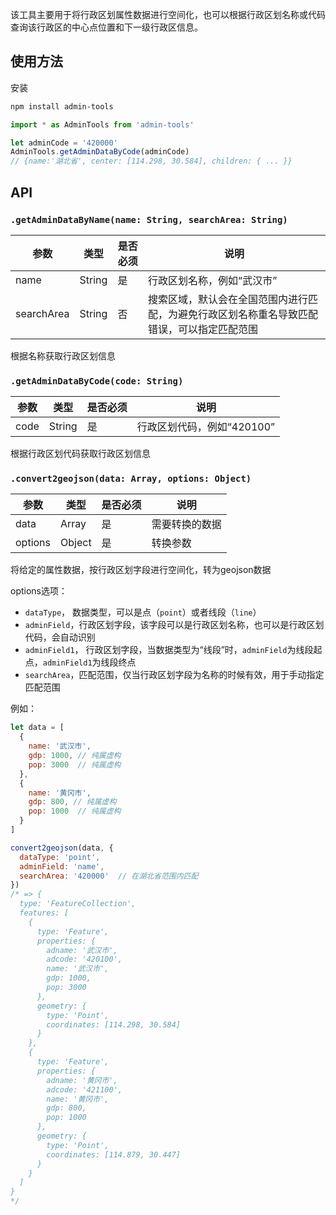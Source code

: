 该工具主要用于将行政区划属性数据进行空间化，也可以根据行政区划名称或代码查询该行政区的中心点位置和下一级行政区信息。

## 使用方法

安装
```bash
npm install admin-tools
```

```js
import * as AdminTools from 'admin-tools'

let adminCode = '420000'
AdminTools.getAdminDataByCode(adminCode)
// {name:'湖北省', center: [114.298, 30.584], children: { ... }}
```

## API

### `.getAdminDataByName(name: String, searchArea: String)`

参数 | 类型 | 是否必须 | 说明
--- | --- | --- | ---
name | String | 是 | 行政区划名称，例如“武汉市”
searchArea | String | 否 | 搜索区域，默认会在全国范围内进行匹配，为避免行政区划名称重名导致匹配错误，可以指定匹配范围

根据名称获取行政区划信息

### `.getAdminDataByCode(code: String)`

参数 | 类型 | 是否必须 | 说明
--- | --- | --- | ---
code | String | 是 | 行政区划代码，例如“420100”

根据行政区划代码获取行政区划信息

### `.convert2geojson(data: Array, options: Object)`

参数 | 类型 | 是否必须 | 说明
--- | --- | --- | ---
data | Array | 是 | 需要转换的数据
options | Object | 是 | 转换参数

将给定的属性数据，按行政区划字段进行空间化，转为geojson数据

options选项：

- `dataType`， 数据类型，可以是点（`point`）或者线段（`line`）
- `adminField`，行政区划字段，该字段可以是行政区划名称，也可以是行政区划代码，会自动识别
- `adminField1`， 行政区划字段，当数据类型为“线段”时，`adminField`为线段起点，`adminField1`为线段终点
- `searchArea`，匹配范围，仅当行政区划字段为名称的时候有效，用于手动指定匹配范围

例如：

```js
let data = [
  {
    name: '武汉市',
    gdp: 1000, // 纯属虚构
    pop: 3000  // 纯属虚构
  },
  {
    name: '黄冈市',
    gdp: 800, // 纯属虚构
    pop: 1000  // 纯属虚构
  }
]

convert2geojson(data, {
  dataType: 'point',
  adminField: 'name',
  searchArea: '420000'  // 在湖北省范围内匹配
})
/* => {
  type: 'FeatureCollection',
  features: [
    {
      type: 'Feature',
      properties: {
        adname: '武汉市',
        adcode: '420100',
        name: '武汉市',
        gdp: 1000,
        pop: 3000
      },
      geometry: {
        type: 'Point',
        coordinates: [114.298, 30.584]
      }
    },
    {
      type: 'Feature',
      properties: {
        adname: '黄冈市',
        adcode: '421100',
        name: '黄冈市',
        gdp: 800,
        pop: 1000
      },
      geometry: {
        type: 'Point',
        coordinates: [114.879, 30.447]
      }
    }
  ]
}
*/
```
